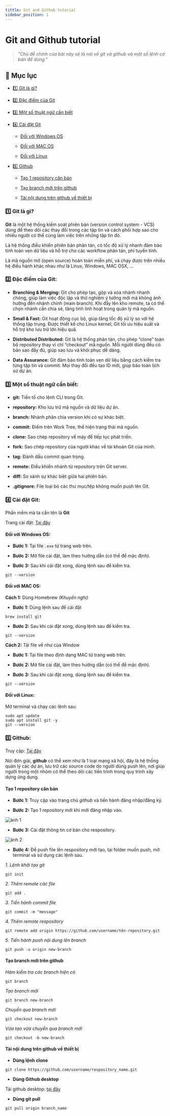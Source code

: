 ```yaml
---
tittle: Git and Github tutorial
sidebar_position: 1
---
```


# Git and Github tutorial

> _"Chủ đề chính của bài này sẽ là nói về git và github và một số lệnh cơ bản để dùng."_

## 📌 Mục lục

- [1️⃣ Git là gì?](#1️⃣-git-là-gì)

- [2️⃣ Đặc điểm của Git](#2️⃣-đặc-điểm-của-git)

- [3️⃣ Một số thuật ngữ cần biết](#3️⃣-một-số-thuật-ngữ-cần-biết)

- [4️⃣ Cài đặt Git](#4️⃣-cài-đặt-git)

  - [Đối với Windows OS](#đối-với-windows-os)

  - [Đối với MAC OS](#đối-với-mac-os)

  - [Đối với Linux](#đối-với-linux)

- [5️⃣ Github](#5️⃣-github)

  - [Tạo 1 repository căn bản](#tạo-1-repository-căn-bản)

  - [Tạo branch mới trên github](#tạo-branch-mới-trên-github)

  - [Tải nội dung trên github về thiết bị](#tải-nội-dung-trên-github-về-thiết-bị)

### 1️⃣ Git là gì?

**Git** là một hệ thống kiểm soát phiên bản (version control system - VCS) dùng để theo dõi các thay đổi trong các tập tin và cách phối hợp sao cho nhiều người có thể cùng làm việc trên những tập tin đó.

Là hệ thống điều khiển phiên bản phân tán, có tốc độ xử lý nhanh đảm bảo tính toàn vẹn dữ liệu và hỗ trợ cho các workflow phân tán, phi tuyến tính.

Là mã nguồn mở (open source) hoàn toàn miễn phí, và chạy được trên nhiều hệ điều hành khác nhau như là Linux, Windows, MAC OSX, ...

### 2️⃣ Đặc điểm của Git:

- **Branching & Merging:** Git cho phép tạo, gộp và xóa nhánh nhanh chóng, giúp làm việc độc lập và thử nghiệm ý tưởng mới mà không ảnh hưởng đến nhánh chính (main branch). Khi đẩy lên kho remote, ta có thể chọn nhánh cần chia sẻ, tăng tính linh hoạt trong quản lý mã nguồn.

- **Small & Fast:** Git hoạt động cục bộ, giúp tăng tốc độ xử lý so với hệ thống tập trung. Được thiết kế cho Linux kernel, Git tối ưu hiệu suất và hỗ trợ kho lưu trữ lớn hiệu quả.

- **Distributed Distributed:** Git là hệ thống phân tán, cho phép “clone” toàn bộ repository thay vì chỉ “checkout” mã nguồn. Mỗi người dùng đều có bản sao đầy đủ, giúp sao lưu và khôi phục dễ dàng.

- **Data Assurance:** Git đảm bảo tính toàn vẹn dữ liệu bằng cách kiểm tra từng tập tin và commit. Mọi thay đổi đều tạo ID mới, giúp bảo toàn lịch sử dự án.

### 3️⃣ Một số thuật ngữ cần biết:

- **git:** Tiền tố cho lệnh CLI trong Git.

- **repository:** Kho lưu trữ mã nguồn và dữ liệu dự án.

- **branch:** Nhánh phân chia version khi có sự khác biệt.

- **commit:** Điểm trên Work Tree, thể hiện trạng thái mã nguồn.

- **clone:** Sao chép repository về máy để tiếp tục phát triển.

- **fork:** Sao chép repository của người khác về tài khoản Git của mình.

- **tag:** Đánh dấu commit quan trọng.

- **remote:** Điều khiển nhánh từ repository trên Git server.

- **diff:** So sánh sự khác biệt giữa hai phiên bản.

- **.gitignore:** File loại bỏ các thư mục/tệp không muốn push lên Git.

### 4️⃣ Cài đặt Git:

Phần mềm mà ta cần tên là **Git**

Trang cài đặt: [Tại đây](https://git-scm.com/downloads)

#### Đối với Windows OS:

- **Bước 1:** Tại file `.exe` từ trang web trên.

- **Bước 2:** Mở file cài đặt, làm theo hướng dẫn (có thể để mặc định).

- **Bước 3:** Sau khi cài đặt xong, dùng lệnh sau để kiểm tra.

```
git --version
```
#### Đối với MAC OS:

**Cách 1:** Dùng Homebrew *(Khuyến nghị)*

- **Bước 1:** Dùng lệnh sau để cài đặt

```
brew install git
```

- **Bước 2:** Sau khi cài đặt xong, dùng lệnh sau để kiểm tra.

```
git --version
```

**Cách 2:** Tải file về như của Window

- **Bước 1:** Tại file theo định dạng MAC từ trang web trên.

- **Bước 2:** Mở file cài đặt, làm theo hướng dẫn (có thể để mặc định).

- **Bước 3:** Sau khi cài đặt xong, dùng lệnh sau để kiểm tra.

```
git --version
```

#### Đối với Linux:

Mở terminal và chạy các lệnh sau:

```
sudo apt update
sudo apt install git -y
git --version
```

### 5️⃣ Github:

Truy cập: [Tại đây](https://github.com/)

Nói đơn giải, **github** có thể xem như là 1 loại mạng xã hội, đây là hệ thống quản lý các dự án, lưu trữ các source code do người dùng push lên, nơi giúp người trong một nhóm có thể theo dõi các tiến trình trong quy trình xây dựng ứng dụng.

#### Tạo 1 repository căn bản

- **Bước 1:** Truy cập vào trang chủ *github* và tiến hành đăng nhập/đăng ký.

- **Bước 2:** Tạo 1 repository mới khi mới đăng nhập vào.

![ảnh 1](/docs/Tutorial/img/git/1.png)

- **Bước 3:** Cài đặt thông tin cơ bản cho respository.

![ảnh 2](/docs/Tutorial/img/git/2.png)

- **Bước 4:** Để push file lên respository mới tạo, tại folder muốn push, mở terminal và sử dụng các lệnh sau.

*1. Lệnh khởi tạo git*
```
git init
```

*2. Thêm remote các file*
```
git add .
```

*3. Tiến hành commit file*
```
git commit -m "message"
```

*4. Thêm remote respository*
```
git remote add origin https://github.com/username/tên-repository.git
```

*5. Tiến hành push nội dung lên branch*
```
git push -u origin new-branch
```

#### Tạo branch mới trên github

*Hàm kiểm tra các branch hiện có*
```
git branch
```

*Tạo branch mới*
```
git branch new-branch
```

*Chuyển qua branch mới*
```
git checkout new-branch
```

*Vừa tạo vừa chuyển qua branch mới*
```
git checkout -b new-branch
```

#### Tải nội dung trên github về thiết bị

- **Dùng lệnh clone**
```
git clone https://github.com/username/respository_name.git
```

- **Dùng Github desktop**

Tải github desktop: [tại đây](https://github.com/apps/desktop)

- **Dùng git pull**
```
git pull origin branch_name
```